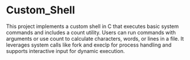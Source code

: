 # Custom_Shell
This project implements a custom shell in C that executes basic system commands and includes a count utility. Users can run commands with arguments or use count to calculate characters, words, or lines in a file. It leverages system calls like fork and execlp for process handling and supports interactive input for dynamic execution.
